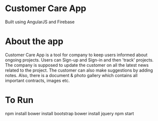 # Customer Care App 

Built using AngularJS and Firebase

# About the app
Customer Care App is a tool for company to keep users informed about ongoing projects. Users can Sign-up and Sign-in and then 'track' projects. The company is supposed to update the customer on all the latest news related to the project. The customer can also make suggestions by adding notes. Also, there is a document & photo gallery which contains all important contracts, images etc.


# To Run
npm install
bower install bootstrap
bower install jquery
npm start
